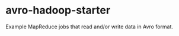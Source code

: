 avro-hadoop-starter
===================

Example MapReduce jobs that read and/or write data in Avro format.
